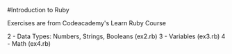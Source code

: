 #Introduction to Ruby

Exercises are from Codeacademy's Learn Ruby Course

2 - Data Types: Numbers, Strings, Booleans (ex2.rb)
3 - Variables (ex3.rb)
4 - Math (ex4.rb)
